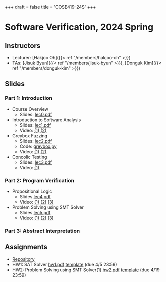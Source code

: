 +++
draft = false
title = 'COSE419-24S'
+++

# Software Verification, 2024 Spring

## Instructors 

- Lecturer: [Hakjoo Oh]({{< ref "/members/hakjoo-oh" >}})
- TAs: [Jisuk Byun]({{< ref "/members/jisuk-byun" >}}), [Donguk Kim]({{< ref "/members/donguk-kim" >}})


## Slides
### Part 1: Introduction 
- Course Overview
    - Slides: [lec0.pdf](./slides/lec0.pdf) 
- Introduction to Software Analysis
    - Slides: [lec1.pdf](./slides/lec1.pdf) 
    - Video: [(1)](https://www.youtube.com/watch?v=AngZAxUIIys) [(2)](https://youtu.be/xZ2yPZ-zWjY)
- Greybox Fuzzing
    - Slides: [lec2.pdf](./slides/lec2.pdf)
    - Code: [greybox.py](./greybox.py)
    - Video: [(1)](https://youtu.be/ErwosOwRuzY) [(2)](https://youtu.be/GOqwSIJLoRw)
- Concolic Testing 
    - Slides: [lec3.pdf](./slides/lec3.pdf) 
    - Video: [(1)](https://youtu.be/b7QWsEf-6nU)

### Part 2: Program Verification
- Propositional Logic
    - Slides [lec4.pdf](./slides/lec4.pdf)
    - Video: [(1)](https://youtu.be/ImigmSCqyUE) [(2)](https://youtu.be/-sBjLmDF4Wk) [(3)](https://youtu.be/-fDGoz2ebb8)
- Problem Solving using SMT Solver 
    - Slides [lec5.pdf](./slides/lec5.pdf)
    - Video: [(1)](https://youtu.be/hyebtnoNvrE) [(2)](https://youtu.be/AcWXRPhsL7E) [(3)](https://youtu.be/yhgecAwoSz0)

### Part 3: Abstract Interpretation 

## Assignments

- [Repository](https://github.com/kupl-courses/COSE419-2024/)
- HW1: SAT Solver [hw1.pdf](./homework/hw1.pdf) [template](https://github.com/kupl-courses/COSE419-2024/tree/main/hw1) (due 4/5 23:59)
- HW2: Problem Solving using SMT Solver(1) [hw2.pdf](./homework/hw2.pdf) [template](https://github.com/kupl-courses/COSE419-2024/tree/main/hw2) (due 4/19 23:59)

